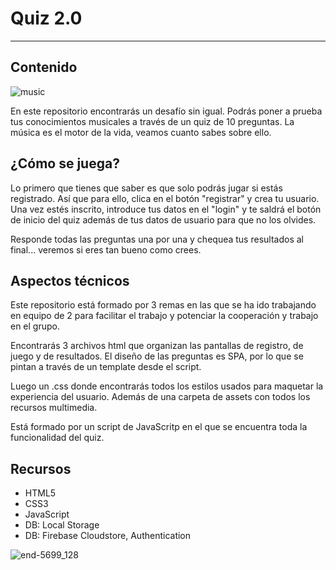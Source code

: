 # Quiz 2.0 #
---
## Contenido ##
![music](https://github.com/ElenaDRFS/quiz-2/assets/145337549/3d805dba-cf91-47e0-8db7-700ecc1be4c3)

En este repositorio encontrarás un desafío sin igual. Podrás poner a prueba tus conocimientos musicales a través de un quiz de 10  preguntas. La música es el motor de la vida, veamos cuanto sabes sobre ello. 

## ¿Cómo se juega? ##
Lo primero que tienes que saber es que solo podrás jugar si estás registrado. Así que para ello, clica en el botón "registrar" y crea tu usuario. Una vez estés inscrito, introduce tus datos en el "login" y te saldrá el botón de inicio del quiz además de tus datos de usuario para que no los olvides. 

Responde todas las preguntas una por una y chequea tus resultados al final... veremos si eres tan bueno como crees. 


## Aspectos técnicos ##
Este repositorio está formado por 3 remas en las que se ha ido trabajando en equipo de 2 para facilitar el trabajo y potenciar la cooperación y trabajo en el grupo. 

Encontrarás 3 archivos html que organizan las pantallas de registro, de juego y de resultados. El diseño de las preguntas es SPA, por lo que se pintan a través de un template desde el script. 

Luego un .css donde encontrarás todos los estilos usados para maquetar la experiencia del usuario. Además de una carpeta de assets con todos los recursos multimedia. 

Está formado por un script de JavaScritp en el que se encuentra toda la funcionalidad del quiz. 

## Recursos ##
- HTML5
- CSS3
- JavaScript
- DB: Local Storage
- DB: Firebase Cloudstore, Authentication



![end-5699_128](https://github.com/ElenaDRFS/quiz-2/assets/145337549/8c7c4d51-ac24-4921-bc2b-cd832144f68e)
